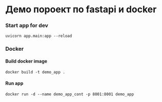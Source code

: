 # Демо пороект по fastapi и docker

### Start app for dev

`uvicorn app.main:app --reload`

### Docker
#### Build docker image

`docker build -t demo_app .`

#### Run app

`docker run -d --name demo_app_cont -p 8001:8001 demo_app`
